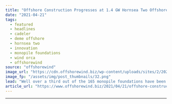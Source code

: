 ```yaml
---
title: "Offshore Construction Progresses at 1.4 GW Hornsea Two Offshore Wind Farm"
date: "2021-04-21"
tags: 
  - featured
  - headlines
  - cadeler
  - deme offshore
  - hornsea two
  - innovation
  - monopile foundations
  - wind orca
  - offshorewind
source: "offshorewind"
image_url: "https://cdn.offshorewind.biz/wp-content/uploads/sites/2/2021/04/21101513/Offshore-Construction-Progresses-at-1.4-GW-Hornsea-Two-Offshore-Wind-Farm.png"
image_fp: "/assets/img/post_thumbnails/32.png"
lead: "Well over a third out of the 165 monopile foundations have been installed at"
article_url: "https://www.offshorewind.biz/2021/04/21/offshore-construction-progresses-at-1-4-gw-hornsea-two-offshore-wind-farm/"
---
```


---
